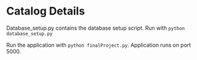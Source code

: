 # Catalog Details

Database_setup.py contains the database setup script. Run with ```python database_setup.py```

Run the application with ```python finalProject.py```. Application runs on port 5000.
